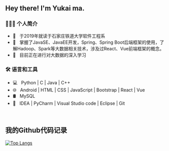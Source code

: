 <h2> Hey there! I'm Yukai ma. </h2>

<h3> 👨🏻‍💻 个人简介 </h3>

- 🏫 &nbsp; 于2019年就读于石家庄铁道大学软件工程系
- 🎨 &nbsp; 掌握了JavaSE、JavaEE开发，Spring、Spring Boot后端框架的使用，了解Hadoop、Spark等大数据相关技术，涉及过React、Vue前端框架的概念。
- 🔭 &nbsp; 目前正在进行对大数据的深入学习

<h3>🛠 语言和工具</h3>

- 💻 &nbsp; Python | C | Java | C++
- 🌐 &nbsp; Android | HTML | CSS | JavaScript | Bootstrap | React | Vue
- 🛢  &nbsp; MySQL
- 🔧 &nbsp; IDEA | PyCharm | Visual Studio code | Eclipse | Git

<br>
<h2>我的Github代码记录 </h2>

[![Top Langs](https://github-readme-stats.vercel.app/api/top-langs/?username=devSouvik&layout=compact&text_color=daf7dc&bg_color=151515)](https://github.com/devSouvik/github-readme-stats)


</p>
<!--
**MXM-Bender/MXM-Bender** is a ✨ _special_ ✨ repository because its `README.md` (this file) appears on your GitHub profile.

Here are some ideas to get you started:

- 🔭 I’m currently working on ...
- 🌱 I’m currently learning ...
- 👯 I’m looking to collaborate on ...
- 🤔 I’m looking for help with ...
- 💬 Ask me about ...
- 📫 How to reach me: ...
- 😄 Pronouns: ...
- ⚡ Fun fact: ...
-->
